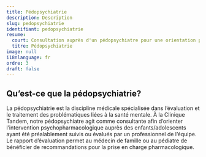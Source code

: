 ```yaml
---
title: Pédopsychiatrie
description: Description
slug: pedopsychiatrie
identifiant: pedopsychiatrie
resume:
  court: Consultation auprès d'un pédopsychiatre pour une orientation pharmacologique
  titre: Pédopsychiatrie
image: null
i18nlanguage: fr
ordre: 3
draft: false
---
```


## Qu’est-ce que la pédopsychiatrie?
 
La pédopsychiatrie est la discipline médicale spécialisée dans l’évaluation et le traitement des problématiques liées à la santé mentale. À la Clinique Tandem, notre pédopsychiatre agit comme consultante afin d’orienter l’intervention psychopharmacologique auprès des enfants/adolescents ayant été préalablement suivis ou évalués par un professionnel de l’équipe. Le rapport d’évaluation permet au médecin de famille ou au pédiatre de bénéficier de recommandations pour la prise en charge pharmacologique.




